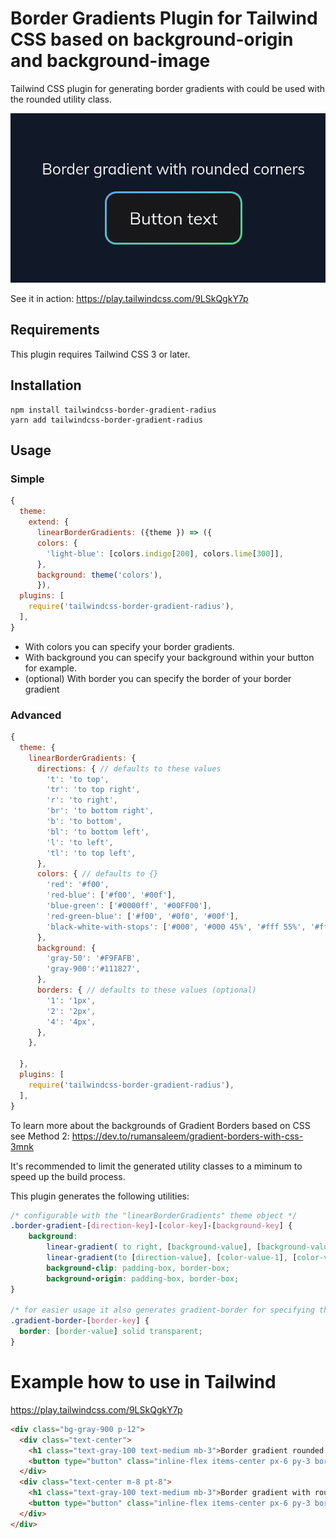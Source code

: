 # Border Gradients Plugin for Tailwind CSS based on background-origin and background-image  

Tailwind CSS plugin for generating border gradients with could be used with the rounded utility class.


![BorderGradientRounded](./img/border-gradient-rounded.png)

See it in action: https://play.tailwindcss.com/9LSkQgkY7p
## Requirements

This plugin requires Tailwind CSS 3 or later.

## Installation 
```
npm install tailwindcss-border-gradient-radius
yarn add tailwindcss-border-gradient-radius
```
## Usage

### Simple

```js
{
  theme:     
    extend: {
      linearBorderGradients: ({theme }) => ({
      colors: {
        'light-blue': [colors.indigo[200], colors.lime[300]],
      },
      background: theme('colors'),
      }),
  plugins: [
    require('tailwindcss-border-gradient-radius'),
  ],
}
```

- With colors you can specify your border gradients.
- With background you can specify your background within your button for example.
- (optional) With border you can specify the border of your border gradient


### Advanced

```js
{
  theme: {
    linearBorderGradients: {
      directions: { // defaults to these values
        't': 'to top',
        'tr': 'to top right',
        'r': 'to right',
        'br': 'to bottom right',
        'b': 'to bottom',
        'bl': 'to bottom left',
        'l': 'to left',
        'tl': 'to top left',
      },
      colors: { // defaults to {}
        'red': '#f00',
        'red-blue': ['#f00', '#00f'],
        'blue-green': ['#0000ff', '#00FF00'],
        'red-green-blue': ['#f00', '#0f0', '#00f'],
        'black-white-with-stops': ['#000', '#000 45%', '#fff 55%', '#fff'],
      },
      background: {
        'gray-50': '#F9FAFB',
        'gray-900':'#111827',
      },
      borders: { // defaults to these values (optional)
        '1': '1px',
        '2': '2px',
        '4': '4px',
      },
    },

  },
  plugins: [
    require('tailwindcss-border-gradient-radius'),
  ],
}
```

To learn more about the backgrounds of Gradient Borders based on CSS see Method 2: https://dev.to/rumansaleem/gradient-borders-with-css-3mnk


It's recommended to limit the generated utility classes to a miminum to speed up the build process. 


This plugin generates the following utilities:

```css
/* configurable with the "linearBorderGradients" theme object */
.border-gradient-[direction-key]-[color-key]-[background-key] {
    background: 
        linear-gradient( to right, [background-value], [background-value] ), 
        linear-gradient(to [direction-value], [color-value-1], [color-value2], [color-value-n]);
        background-clip: padding-box, border-box;
        background-origin: padding-box, border-box;
}

/* for easier usage it also generates gradient-border for specifying the border width */
.gradient-border-[border-key] {
  border: [border-value] solid transparent;
} 
```

# Example how to use in Tailwind

https://play.tailwindcss.com/9LSkQgkY7p

```html
<div class="bg-gray-900 p-12">
  <div class="text-center">
    <h1 class="text-gray-100 text-medium mb-3">Border gradient rounded and border styled with native tailwind utilities classes </h1>
    <button type="button" class="inline-flex items-center px-6 py-3 border-gradient-br-blue-green-gray-900 border-transparent border-solid border-2 rounded-xl text-gray-100 text-lg">Button text</button>
  </div>
  <div class="text-center m-8 pt-8">
    <h1 class="text-gray-100 text-medium mb-3">Border gradient with rounded-full, hover and gradient-border utility</h1>
    <button type="button" class="inline-flex items-center px-6 py-3 border-gradient-br-blue-green-gray-900 hover:border-gradient-tl-blue-green-gray-900 gradient-border-2 rounded-full text-gray-100 text-lg">Button text</button>
  </div>
</div>


```
